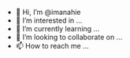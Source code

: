 - 👋 Hi, I’m @imanahie
- 👀 I’m interested in ...
- 🌱 I’m currently learning ...
- 💞️ I’m looking to collaborate on ...
- 📫 How to reach me ...

<!---
imanahie/imanahie is a ✨ special ✨ repository because its `README.md` (this file) appears on your GitHub profile.
You can click the Preview link to take a look at your changes.
--->
